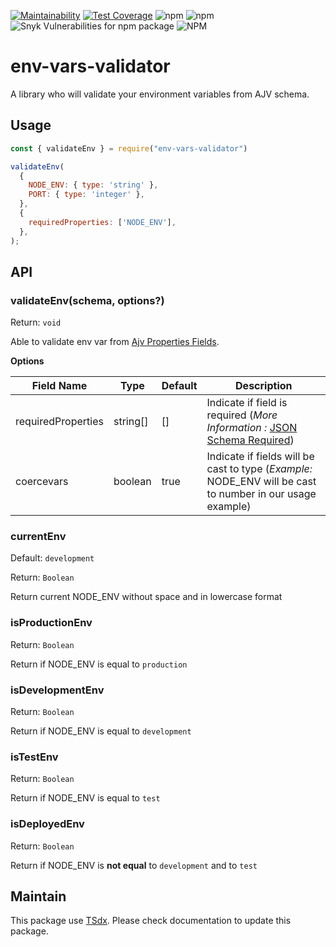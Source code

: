 [![Maintainability](https://api.codeclimate.com/v1/badges/9d8e089c9e3e1115302f/maintainability)](https://codeclimate.com/github/qlaffont/env-vars-validator/maintainability) [![Test Coverage](https://api.codeclimate.com/v1/badges/9d8e089c9e3e1115302f/test_coverage)](https://codeclimate.com/github/qlaffont/env-vars-validator/test_coverage) ![npm](https://img.shields.io/npm/v/env-vars-validator) ![npm](https://img.shields.io/npm/dm/env-vars-validator) ![Snyk Vulnerabilities for npm package](https://img.shields.io/snyk/vulnerabilities/npm/env-vars-validator) ![NPM](https://img.shields.io/npm/l/env-vars-validator)
# env-vars-validator

A library who will validate your environment variables from AJV schema.

## Usage

```js
const { validateEnv } = require("env-vars-validator")

validateEnv(
  {
    NODE_ENV: { type: 'string' },
    PORT: { type: 'integer' },
  },
  {
    requiredProperties: ['NODE_ENV'],
  },
);
```

## API

### validateEnv(schema, options?)

Return: `void`

Able to validate env var from [Ajv Properties Fields](https://ajv.js.org/json-schema.html).

**Options**

| Field Name | Type | Default | Description |
| --- | --- | --- | --- |
| requiredProperties | string[] | []  | Indicate if field is required (*More Information :* [JSON Schema Required](https://ajv.js.org/json-schema.html#required)) |
| coercevars         | boolean  | true | Indicate if fields will be cast to type (*Example:* NODE_ENV will be cast to number in our usage example) |

### currentEnv

Default: `development`

Return: `Boolean`

Return current NODE_ENV without space and in lowercase format

### isProductionEnv

Return: `Boolean`

Return if NODE_ENV is equal to `production`

### isDevelopmentEnv

Return: `Boolean`

Return if NODE_ENV is equal to `development`

### isTestEnv

Return: `Boolean`

Return if NODE_ENV is equal to `test`

### isDeployedEnv

Return: `Boolean`

Return if NODE_ENV is **not equal** to `development` and to `test`

## Maintain

This package use [TSdx](https://github.com/jaredpalmer/tsdx). Please check documentation to update this package.
